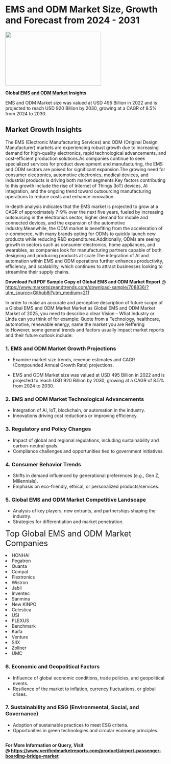 <H1>EMS and ODM Market Size, Growth and Forecast from 2024 - 2031</H1><img class="aligncenter size-medium wp-image-584254" src="https://thirdeyenews.in/wp-content/uploads/2024/09/Global-Market-Research-300x168.jpeg" alt="" width="300" height="168" /><p><strong>Global&nbsp;<a href="https://www.marketsizeandtrends.com/download-sample/708836/?utm_source=Github8j?utm_medium=211">EMS and ODM Market</a> Insights</strong></p><p>EMS and ODM Market size was valued at USD 495 Billion in 2022 and is projected to reach USD 920 Billion by 2030, growing at a CAGR of 8.5% from 2024 to 2030.</p><p><h2>Market Growth Insights</h2> <p>The EMS (Electronic Manufacturing Services) and ODM (Original Design Manufacturer) markets are experiencing robust growth due to increasing demand for high-quality electronics, rapid technological advancements, and cost-efficient production solutions.As companies continue to seek specialized services for product development and manufacturing, the EMS and ODM sectors are poised for significant expansion.The growing need for consumer electronics, automotive electronics, medical devices, and industrial products is driving both market segments.Key factors contributing to this growth include the rise of Internet of Things (IoT) devices, AI integration, and the ongoing trend toward outsourcing manufacturing operations to reduce costs and enhance innovation.</p> <p>In-depth analysis indicates that the EMS market is projected to grow at a CAGR of approximately 7-9% over the next five years, fueled by increasing outsourcing in the electronics sector, higher demand for mobile and connected devices, and the expansion of the automotive industry.Meanwhile, the ODM market is benefiting from the acceleration of e-commerce, with many brands opting for ODMs to quickly launch new products while reducing R&D expenditures.Additionally, ODMs are seeing growth in sectors such as consumer electronics, home appliances, and wearables, as companies look for manufacturing partners capable of both designing and producing products at scale.The integration of AI and automation within EMS and ODM operations further enhances productivity, efficiency, and scalability, which continues to attract businesses looking to streamline their supply chains.</p> <p><span class=""><strong>Download Full PDF Sample Copy of Global EMS and ODM Market Report</strong> @ <a href="https://www.marketsizeandtrends.com/download-sample/708836/?utm_source=Github8j?utm_medium=211" target="_blank">https://www.marketsizeandtrends.com/download-sample/708836/?utm_source=Github8j?utm_medium=211</a></span></p><p>In order to make an accurate and perceptive description of future scope of a Global&nbsp;EMS and ODM Market Market as Global&nbsp;EMS and ODM Market Market of 2025, you need to describe a clear Vision &ndash; What Industry or Linda can you think of for example: Quote from a Technology, healthcare, automotive, renewable energy, name the market you are Reffering to.However, some general trends and factors usually impact market reports and their future outlook include:</p><h3>1.&nbsp;<strong>EMS and ODM Market Growth Projections</strong></h3><ul><li>Examine market size trends, revenue estimates and CAGR (Compounded Annual Growth Rate) projections.</li><li><p>EMS and ODM Market size was valued at USD 495 Billion in 2022 and is projected to reach USD 920 Billion by 2030, growing at a CAGR of 8.5% from 2024 to 2030.</p></li></ul><h3>2.&nbsp;<strong>EMS and ODM Market Technological Advancements</strong></h3><ul><li>Integration of AI, IoT, blockchain, or automation in the industry.</li><li>Innovations driving cost reductions or improving efficiency.</li></ul><h3>3.&nbsp;<strong>Regulatory and Policy Changes</strong></h3><ul><li>Impact of global and regional regulations, including sustainability and carbon-neutral goals.</li><li>Compliance challenges and opportunities tied to government initiatives.</li></ul><h3>4.&nbsp;<strong>Consumer Behavior Trends</strong></h3><ul><li>Shifts in demand influenced by generational preferences (e.g., Gen Z, Millennials).</li><li>Emphasis on eco-friendly, ethical, or personalized products/services.</li></ul><h3>5.&nbsp;<strong>Global EMS and ODM Market Competitive Landscape</strong></h3><ul><li>Analysis of key players, new entrants, and partnerships shaping the industry.</li><li>Strategies for differentiation and market penetration.</li></ul><p data-pm-slice="1 1 []"><span style="color: inherit; font-family: inherit; font-size: 25px;">Top Global EMS and ODM Market Companies</span></p><div class="" data-test-id=""><p><li>HONHAI</li><li> Pegatron</li><li> Quanta</li><li> Compal</li><li> Flextronics</li><li> Wistron</li><li> Jabil</li><li> Inventec</li><li> Sanmina</li><li> New KINPO</li><li> Celestica</li><li> USI</li><li> PLEXUS</li><li> Benchmark</li><li> Kaifa</li><li> Venture</li><li> SIIX</li><li> Zollner</li><li> UMC</li></p></div><h3>6.&nbsp;<strong>Economic and Geopolitical Factors</strong></h3><ul><li>Influence of global economic conditions, trade policies, and geopolitical events.</li><li>Resilience of the market to inflation, currency fluctuations, or global crises.</li></ul><h3>7.&nbsp;<strong>Sustainability and ESG (Environmental, Social, and Governance)</strong></h3><ul><li>Adoption of sustainable practices to meet ESG criteria.</li><li>Opportunities in green technologies and circular economy principles.</li></ul><h2><strong style="font-size: 14px;">For More Information or Query, Visit @&nbsp;</strong><a style="background-color: #ffffff; font-size: 14px;" href="https://www.marketsizeandtrends.com/report/ems-and-odm-market/" target="_blank">https://www.verifiedmarketreports.com/product/airport-passenger-boarding-bridge-market</a></h2>